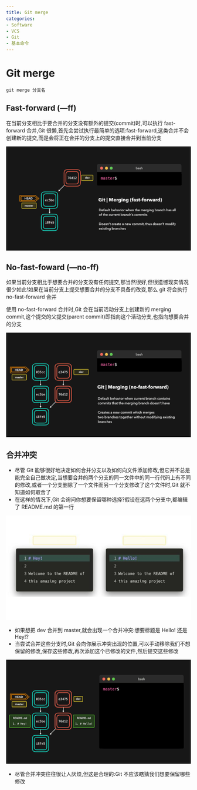 ```yaml
---
title: Git merge
categories:
- Software
- VCS
- Git
- 基本命令
---
```

# Git merge

```shell
git merge 分支名
```

## Fast-forward (—ff)

在当前分支相比于要合并的分支没有额外的提交(commit)时,可以执行 fast-forward 合并,Git 很懒,首先会尝试执行最简单的选项:fast-forward,这类合并不会创建新的提交,而是会将正在合并的分支上的提交直接合并到当前分支

![](https://raw.githubusercontent.com/LuShan123888/Files/main/Pictures/2020-12-10-0a0431c992211561f14ee66f1cf0ea89.gif)

## No-fast-foward (—no-ff)

如果当前分支相比于想要合并的分支没有任何提交,那当然很好,但很遗憾现实情况很少如此!如果在当前分支上提交想要合并的分支不具备的改变,那么 git 将会执行 no-fast-forward 合并

使用 no-fast-forward 合并时,Git 会在当前活动分支上创建新的 merging commit,这个提交的父提交(parent commit)即指向这个活动分支,也指向想要合并的分支

![](https://raw.githubusercontent.com/LuShan123888/Files/main/Pictures/2020-12-10-d5be0dfa20f8a7c57f99f2b48b521bda.gif)

## 合并冲突

- 尽管 Git 能够很好地决定如何合并分支以及如何向文件添加修改,但它并不总是能完全自己做决定,当想要合并的两个分支的同一文件中的同一行代码上有不同的修改,或者一个分支删除了一个文件而另一个分支修改了这个文件时,Git 就不知道如何取舍了
- 在这样的情况下,Git 会询问你想要保留哪种选择?假设在这两个分支中,都编辑了 README.md 的第一行

![](https://raw.githubusercontent.com/LuShan123888/Files/main/Pictures/2020-12-10-6f061d950a7b02084d40e06b1e4b74d5552cc8cc.jpeg)

- 如果想把 dev 合并到 master,就会出现一个合并冲突:想要标题是 Hello! 还是 Hey!?
- 当尝试合并这些分支时,Git 会向你展示冲突出现的位置,可以手动移除我们不想保留的修改,保存这些修改,再次添加这个已修改的文件,然后提交这些修改

![](https://raw.githubusercontent.com/LuShan123888/Files/main/Pictures/2020-12-10-2a8ce9f5e3f32b399cca693f38418e65.gif)

- 尽管合并冲突往往很让人厌烦,但这是合理的:Git 不应该瞎猜我们想要保留哪些修改